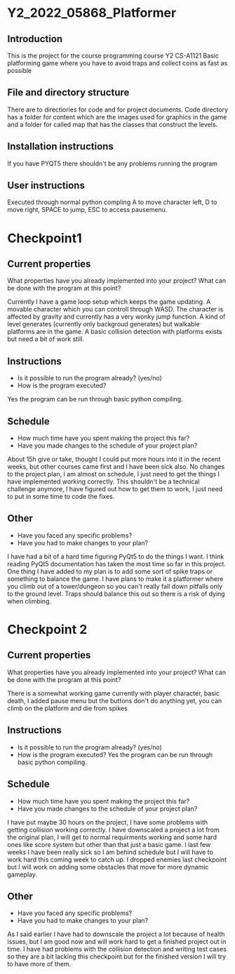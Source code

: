 # Y2_2022_05868_Platformer
## Introduction

This is the project for the course programming course Y2 CS-A1121 
Basic platforming game where you have to avoid traps and collect coins as fast as possible
## File and directory structure

  There are to directiories for code and for project documents.
  Code directory has a folder for content which are the images used for graphics in the game
  and a folder for called map that has the classes that construct the levels. 

## Installation instructions

  If you have PYQT5 there shouldn't be any problems running the program

## User instructions

  Executed through normal python compling
  A to move character left, D to move right, SPACE to jump, ESC to access pausemenu. 
















# Checkpoint1

## Current properties

What properties have you already implemented into your project? What can be done with the program at this point?

Currently I have a game loop setup which keeps the game updating. A movable character which you can controll through WASD. The character is affected by gravity and currently has a very wonky jump function. A kind of level generates (currently only backgroud generates) but walkable platforms are in the game. A basic collision detection with platforms exists but need a bit of work still. 
## Instructions

 - Is it possible to run the program already? (yes/no)
 - How is the program executed?

 Yes the program can be run through basic python compiling.

## Schedule

 - How much time have you spent making the project this far?
 - Have you made changes to the schedule of your project plan?

About 15h give or take, thought I could put more hours into it in the recent weeks, but other courses came first and I have been sick also. 
No changes to the project plan, I am almost on schedule, I just need to get the things I have implemented working correctly. This shouldn't be a technical challenge anymore, I have figured out how to get them to work, I just need to put in some time to code the fixes. 

## Other

 - Have you faced any specific problems?
 - Have you had to make changes to your plan?

 I have had a bit of a hard time figuring PyQt5 to do the things I want. I think reading PyQt5 documentation has taken the most time so far in this project. 
 One thing I have added to my plan is to add some sort of spike traps or something to balance the game. I have plans to make it a platformer where you climb out of a tower/dungeon so you can't really fall down pitfalls only to the ground level. Traps should balance this out so there is a risk of dying when climbing. 

# Checkpoint 2

## Current properties

What properties have you already implemented into your project? What can be done with the program at this point?

There is a somewhat working game currently with player character, basic death, I added pause menu but the buttons don't do anything yet, you can climb on the platform and die from spikes
## Instructions

 - Is it possible to run the program already? (yes/no)
 - How is the program executed?
Yes the program can be run through basic python compiling.

## Schedule

 - How much time have you spent making the project this far?
 - Have you made changes to the schedule of your project plan?

 I have put maybe 30 hours on the project, I have some problems with getting collision working correctly. I have downscaled a project a lot from the original plan, I will get to normal requirments working and some hard ones like score system but other than that just a basic game. I last few weeks I have been really sick so I am behind schedule but I will have to work hard this coming week to catch up. I dropped enemies last checkpoint but I will work on adding some obstacles that move for more dynamic gameplay. 

## Other

 - Have you faced any specific problems?
 - Have you had to make changes to your plan?

 As I said earlier I have had to downscale the project a lot because of health issues, but I am good now and will work hard to get a finished project out in time. I have had problems with the collision detection and writing test cases so they are a bit lacking this checkpoint but for the finished version I will try to have more of them.
 

 